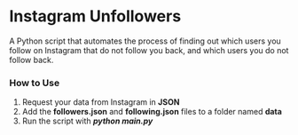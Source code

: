 # Instagram Unfollowers

A Python script that automates the process of finding out which users you follow on Instagram that do not follow you back, and which users you do not follow back.


### How to Use
1. Request your data from Instagram in **JSON**
2. Add the **followers.json** and **following.json** files to a folder named **data**
3. Run the script with ***python main.py***
